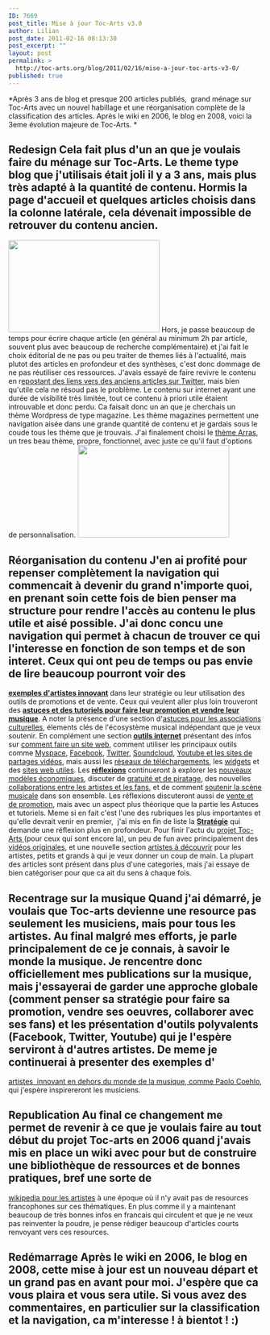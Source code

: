 ```yaml
---
ID: 7669
post_title: Mise à jour Toc-Arts v3.0
author: Lilian
post_date: 2011-02-16 08:13:30
post_excerpt: ""
layout: post
permalink: >
  http://toc-arts.org/blog/2011/02/16/mise-a-jour-toc-arts-v3-0/
published: true
---
```

*Après 3 ans de blog et presque 200 articles publiés,  grand ménage sur Toc-Arts avec un nouvel habillage et une réorganisation complète de la classification des articles. Après le wiki en 2006, le blog en 2008, voici la 3eme évolution majeure de Toc-Arts. * 
## Redesign Cela fait plus d'un an que je voulais faire du ménage sur Toc-Arts. Le theme type blog que j'utilisais était joli il y a 3 ans, mais plus très adapté à la quantité de contenu. Hormis la page d'accueil et quelques articles choisis dans la colonne latérale, cela dévenait impossible de retrouver du contenu ancien. 

[<img class="aligncenter size-medium wp-image-7730" title="toc-arts-blog" src="http://toc-arts.org/blog/wp-content/uploads/2011/02/toc-arts-blog-300x183.jpg" alt="" width="300" height="183" />][1] Hors, je passe beaucoup de temps pour écrire chaque article (en général au minimum 2h par article, souvent plus avec beaucoup de recherche complémentaire) et j'ai fait le choix éditorial de ne pas ou peu traiter de themes liés à l'actualité, mais plutot des articles en profondeur et des synthèses, c'est donc dommage de ne pas réutiliser ces ressources. J'avais essayé de faire revivre le contenu en r[epostant des liens vers des anciens articles sur Twitter][2], mais bien qu'utile cela ne résoud pas le problème. Le contenu sur internet ayant une durée de visibilité très limitée, tout ce contenu à priori utile étaient introuvable et donc perdu. Ca faisait donc un an que je cherchais un thème Wordpress de type magazine. Les thème magazines permettent une navigation aisée dans une grande quantité de contenu et je gardais sous le coude tous les thème que je trouvais. J'ai finalement choisi le [thème Arras][3], un tres beau thème, propre, fonctionnel, avec juste ce qu'il faut d'options de personnalisation. [<img class="aligncenter size-medium wp-image-7731" title="toc-arts-webzine" src="http://toc-arts.org/blog/wp-content/uploads/2011/02/nouveau-toc-arts-300x183.jpg" alt="" width="300" height="183" />][4] 
## Réorganisation du contenu J'en ai profité pour repenser complètement la navigation qui commencait à devenir du grand n'importe quoi, en prenant soin cette fois de bien penser ma structure pour rendre l'accès au contenu le plus utile et aisé possible. J'ai donc concu une navigation qui permet à chacun de trouver ce qui l'interesse en fonction de son temps et de son interet. Ceux qui ont peu de temps ou pas envie de lire beaucoup pourront voir des 

[**exemples d'artistes innovant**][5] dans leur stratégie ou leur utilisation des outils de promotions et de vente. Ceux qui veulent aller plus loin trouveront des [**astuces et des tutoriels pour faire leur promotion et vendre leur musique**][6]. A noter la présence d'une section d'[astuces pour les associations culturelles][7], élements clés de l'écosystème musical indépendant que je veux soutenir. En complément une section [**outils internet**][8] présentant des infos sur [comment faire un site web][9], comment utiliser les principaux outils comme [Myspace][10], [Facebook][11], [Twitter][12], [Soundcloud][13], [Youtube et les sites de partages vidéos][14], mais aussi les [réseaux de téléchargements][15], les [widgets][16] et des [sites web utiles][17]. Les [**réflexions**][18] continueront à explorer les [nouveaux modèles économiques][19], discuter de [gratuité et de piratage][20], des nouvelles [collaborations entre les artistes et les fans][21], et de comment [soutenir la scène musicale][22] dans son ensemble. Les réflexions discuteront aussi de [vente et de promotion][23], mais avec un aspect plus théorique que la partie les Astuces et tutoriels. Meme si en fait c'est l'une des rubriques les plus importantes et qu'elle devrait venir en premier,  j'ai mis en fin de liste la [**Stratégie**][24] qui demande une réflexion plus en profondeur. Pour finir l'actu du [projet Toc-Arts ][25](pour ceux qui sont encore la), un peu de fun avec principalement des [vidéos originales][26], et une nouvelle section [artistes à découvrir][27] pour les artistes, petits et grands à qui je veux donner un coup de main. La plupart des articles sont présent dans plus d'une categories, mais j'ai essaye de bien catégoriser pour que ca ait du sens à chaque fois. 
## Recentrage sur la musique Quand j'ai démarré, je voulais que Toc-arts devienne une resource pas seulement les musiciens, mais pour tous les artistes. Au final malgré mes efforts, je parle principalement de ce je connais, à savoir le monde la musique. Je rencentre donc officiellement mes publications sur la musique, mais j'essayerai de garder une approche globale (comment penser sa stratégie pour faire sa promotion, vendre ses oeuvres, collaborer avec ses fans) et les présentation d'outils polyvalents (Facebook, Twitter, Youtube) qui je l'espère serviront à d'autres artistes. De meme je continuerai à presenter des exemples d'

[artistes  innovant en dehors du monde de la musique, comme Paolo Coehlo][28], qui j'espère inspirereront les musiciens. 
## **Republication** Au final ce changement me permet de revenir à ce que je voulais faire au tout début du projet Toc-arts en 2006 quand j'avais mis en place un wiki avec pour but de construire une bibliothèque de ressources et de bonnes pratiques, bref une sorte de 

[wikipedia pour les artistes][29] à une époque où il n'y avait pas de resources francophones sur ces thématiques. En plus comme il y a maintenant beaucoup de très bonnes infos en francais qui circulent et que je ne veux pas reinventer la poudre, je pense rédiger beaucoup d'articles courts renvoyant vers ces resources. 
## Redémarrage Après le wiki en 2006, le blog en 2008, cette mise à jour est un nouveau départ et un grand pas en avant pour moi. J'espère que ca vous plaira et vous sera utile. Si vous avez des commentaires, en particulier sur la classification et la navigation, ca m'interesse ! à bientot ! :)

 [1]: http://toc-arts.org/blog/wp-content/uploads/2011/02/toc-arts-blog.jpg
 [2]: http://toc-arts.org/blog/2010/04/06/nouveau-sur-le-twitter-de-toc-arts-des-vieux-articles/
 [3]: http://www.arrastheme.com/
 [4]: http://toc-arts.org/blog/wp-content/uploads/2011/02/nouveau-toc-arts.jpg
 [5]: http://toc-arts.org/blog/artistes-innovants/
 [6]: http://toc-arts.org/blog/astuces-tutoriels/
 [7]: http://toc-arts.org/blog/astuces-tutoriels/associations-culturelles/
 [8]: http://toc-arts.org/blog/outils-internet/
 [9]: http://toc-arts.org/blog/outils-internet/faire-site-web/
 [10]: http://toc-arts.org/blog/outils-internet/utiliser-myspace/
 [11]: http://toc-arts.org/blog/outils-internet/facebook/
 [12]: http://toc-arts.org/blog/outils-internet/twitter/
 [13]: http://toc-arts.org/blog/outils-internet/soundcloud/
 [14]: http://toc-arts.org/blog/outils-internet/youtube-partage-videos/
 [15]: http://toc-arts.org/blog/outils-internet/reseaux-p2p/
 [16]: http://toc-arts.org/blog/outils-internet/widgets/
 [17]: http://toc-arts.org/blog/outils-internet/services-utiles/
 [18]: http://toc-arts.org/blog/reflexion/
 [19]: http://toc-arts.org/blog/reflexion/nouveau-modeles-economiques/
 [20]: http://toc-arts.org/blog/reflexion/gratuite-piratage/
 [21]: http://toc-arts.org/blog/reflexion/collaboration-et-remix/
 [22]: http://toc-arts.org/blog/reflexion/soutenir-scene-musicale/
 [23]: http://toc-arts.org/blog/reflexion/diffuser-vendre/
 [24]: http://toc-arts.org/blog/strategie-promotion-vente/
 [25]: http://toc-arts.org/blog/toc-arts/projet/
 [26]: http://toc-arts.org/blog/toc-arts/fun-videos/
 [27]: http://toc-arts.org/blog/toc-arts/artistes-a-decouvrir/
 [28]: http://toc-arts.org/blog/2008/04/30/ecrivain-20-interview-de-paulo-coelho-sur-le-telechargement-et-le-futur-du-livre/
 [29]: http://toc-arts.org/index.php?title=TocArts:Bo%C3%AEte_%C3%A0_outils